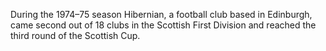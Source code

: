 During the 1974–75 season Hibernian, a football club based in Edinburgh, came second out of 18 clubs in the Scottish First Division and reached the third round of the Scottish Cup.
